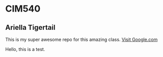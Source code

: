 # CIM540

## Ariella Tigertail

This is my super awesome repo for this amazing class.
[Visit Google.com](http://www.google.com)

Hello, this is a test. 
